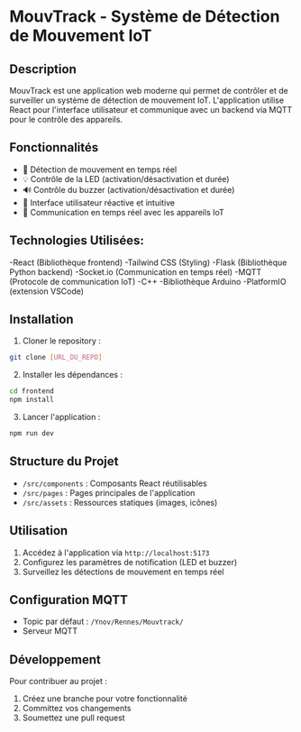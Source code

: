 # MouvTrack - Système de Détection de Mouvement IoT

## Description
MouvTrack est une application web moderne qui permet de contrôler et de surveiller un système de détection de mouvement IoT. L'application utilise React pour l'interface utilisateur et communique avec un backend via MQTT pour le contrôle des appareils.

## Fonctionnalités
- 🚨 Détection de mouvement en temps réel
- 💡 Contrôle de la LED (activation/désactivation et durée)
- 🔊 Contrôle du buzzer (activation/désactivation et durée)
- 📱 Interface utilisateur réactive et intuitive
- 🔄 Communication en temps réel avec les appareils IoT

## Technologies Utilisées:
-React (Bibliothèque frontend)
-Tailwind CSS (Styling)
 -Flask (Bibliothèque Python backend)
 -Socket.io (Communication en temps réel)
 -MQTT (Protocole de communication IoT)
 -C++
 -Bibliothèque Arduino
 -PlatformIO (extension VSCode)


## Installation

1. Cloner le repository :
```bash
git clone [URL_DU_REPO]
```

2. Installer les dépendances :
```bash
cd frontend
npm install
```

3. Lancer l'application :
```bash
npm run dev
```

## Structure du Projet
- `/src/components` : Composants React réutilisables
- `/src/pages` : Pages principales de l'application
- `/src/assets` : Ressources statiques (images, icônes)

## Utilisation
1. Accédez à l'application via `http://localhost:5173`
2. Configurez les paramètres de notification (LED et buzzer)
3. Surveillez les détections de mouvement en temps réel

## Configuration MQTT
- Topic par défaut : `/Ynov/Rennes/Mouvtrack/`
- Serveur MQTT 

## Développement
Pour contribuer au projet :
1. Créez une branche pour votre fonctionnalité
2. Committez vos changements
3. Soumettez une pull request

